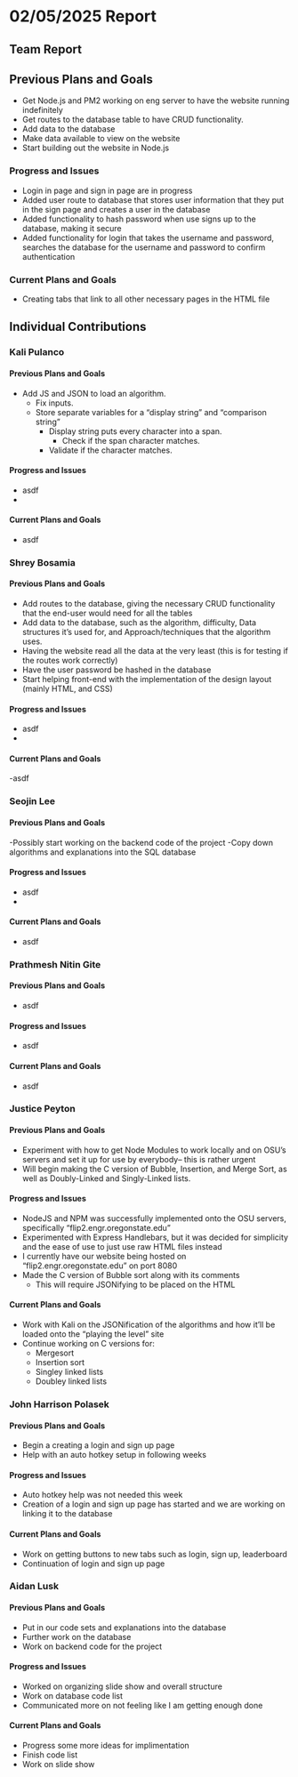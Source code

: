 # 02/05/2025 Report

## Team Report

## Previous Plans and Goals

- Get Node.js and PM2 working on eng server to have the website running indefinitely 
- Get routes to the database table to have CRUD functionality. 
- Add data to the database
- Make data available to view on the website 
- Start building out the website in Node.js
    
### Progress and Issues

- Login in page and sign in page are in progress
- Added user route to database that stores user information that they put in the sign page and creates a user in the database
- Added functionality to hash password when use signs up to the database, making it secure
- Added functionality for login that takes the username and password, searches the database for the username and password to confirm authentication
    
### Current Plans and Goals

- Creating tabs that link to all other necessary pages in the HTML file
  
## Individual Contributions

### Kali Pulanco

#### Previous Plans and Goals

- Add JS and JSON to load an algorithm.
  - Fix inputs.
  - Store separate variables for a “display string” and “comparison string”
    - Display string puts every character into a span.
      - Check if the span character matches.
    - Validate if the character matches.

#### Progress and Issues

- asdf
- 
#### Current Plans and Goals

- asdf

### Shrey Bosamia

#### Previous Plans and Goals

- Add routes to the database, giving the necessary CRUD functionality that the end-user would need for all the tables
- Add data to the database, such as the algorithm, difficulty, Data structures it’s used for, and Approach/techniques that the algorithm uses.
- Having the website read all the data at the very least (this is for testing if the routes work correctly)
- Have the user password be hashed in the database
- Start helping front-end with the implementation of the design layout (mainly HTML, and CSS)

#### Progress and Issues

- asdf
- 
#### Current Plans and Goals
-asdf

### Seojin Lee

#### Previous Plans and Goals

-Possibly start working on the backend code of the project
-Copy down algorithms and explanations into the SQL database

#### Progress and Issues

- asdf
- 
#### Current Plans and Goals

- asdf

### Prathmesh Nitin Gite

#### Previous Plans and Goals

- asdf
  
#### Progress and Issues

- asdf
  
#### Current Plans and Goals
- asdf
  
### Justice Peyton

#### Previous Plans and Goals

- Experiment with how to get Node Modules to work locally and on OSU’s servers and set it up for use by everybody– this is rather urgent
- Will begin making the C version of Bubble, Insertion, and Merge Sort, as well as Doubly-Linked and Singly-Linked lists.

#### Progress and Issues

- NodeJS and NPM was successfully implemented onto the OSU servers, specifically “flip2.engr.oregonstate.edu”
- Experimented with Express Handlebars, but it was decided for simplicity and the ease of use to just use raw HTML files instead
- I currently have our website being hosted on “flip2.engr.oregonstate.edu” on port 8080
- Made the C version of Bubble sort along with its comments
  - This will require JSONifying to be placed on the HTML

#### Current Plans and Goals

- Work with Kali on the JSONification of the algorithms and how it’ll be loaded onto the “playing the level” site
- Continue working on C versions for:
  - Mergesort  
  - Insertion sort
  - Singley linked lists
  - Doubley linked lists
    
### John Harrison Polasek

#### Previous Plans and Goals

- Begin a creating a login and sign up page
- Help with an auto hotkey setup in following weeks
  
#### Progress and Issues
- Auto hotkey help was not needed this week
- Creation of a login and sign up page has started and we are working on linking it to the database 
  
#### Current Plans and Goals

- Work on getting buttons to new tabs such as login, sign up, leaderboard
- Continuation of login and sign up page
  
### Aidan Lusk

#### Previous Plans and Goals
- Put in our code sets and explanations into the database
- Further work on the database
- Work on backend code for the project
  
#### Progress and Issues

- Worked on organizing slide show and overall structure
- Work on database code list
- Communicated more on not feeling like I am getting enough done

#### Current Plans and Goals
- Progress some more ideas for implimentation
- Finish code list
- Work on slide show

